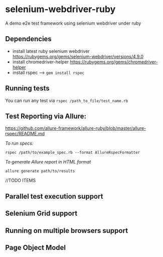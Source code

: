 # selenium-webdriver-ruby
A demo e2e test framework using selenium webdriver under ruby

## Dependencies

- install latest ruby selenium webdriver https://rubygems.org/gems/selenium-webdriver/versions/4.9.0
- install chromedriver-helper https://rubygems.org/gems/chromedriver-helper
- install rspec --> ```gem install rspec```

## Running tests

You can run any test via ```rspec /path_to_file/test_name.rb```

## Test Reporting via Allure:

https://github.com/allure-framework/allure-ruby/blob/master/allure-rspec/README.md

_To run specs:_

    rspec /path/to/example_spec.rb --format AllureRspecFormatter
    
_To generate Allure report in HTML format_

    allure generate path/to/results

//TODO ITEMS

## Parallel test execution support

## Selenium Grid support

## Running on multiple browsers support

## Page Object Model


